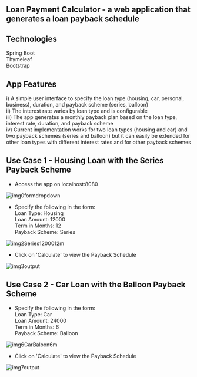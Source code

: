 
## Loan Payment Calculator - a web application that generates a loan payback schedule

## Technologies
 Spring Boot  
 Thymeleaf  
 Bootstrap

## App Features
i) A simple user interface to specify the loan type (housing, car, personal, business), duration, and payback scheme (series, balloon)  
ii) The interest rate varies by loan type and is configurable  
iii) The app generates a monthly payback plan based on the loan type, interest rate, duration, and payback scheme  
iv) Current implementation works for two loan types (housing and car) and two payback schemes (series and balloon) but it can easily be extended for other loan types with different interest rates and for other payback schemes 

## Use Case 1 - Housing Loan with the Series Payback Scheme
- Access the app on localhost:8080  

![img0formdropdown](https://user-images.githubusercontent.com/15854708/221764038-844120e7-5c37-4b8b-acb3-cffd13b4259c.JPG)  

- Specify the following in the form:  
	Loan Type: Housing  
	Loan Amount: 12000  
	Term in Months: 12  
	Payback Scheme: Series  
	
![img2Series1200012m](https://user-images.githubusercontent.com/15854708/221764079-dc562ba4-3204-4b20-893e-03270503dbd6.JPG)  

- Click on 'Calculate' to view the Payback Schedule  

![img3output](https://user-images.githubusercontent.com/15854708/221764098-bfa455a0-b98a-427f-9e21-c5bbedcd8a22.JPG)  

## Use Case 2 - Car Loan with the Balloon Payback Scheme

- Specify the following in the form:  
	Loan Type: Car  
	Loan Amount: 24000  
	Term in Months: 6  
	Payback Scheme: Balloon 
	
![img6CarBaloon6m](https://user-images.githubusercontent.com/15854708/221764133-6208982e-dfcc-4638-a609-9d083e39e3d6.JPG)  

- Click on 'Calculate' to view the Payback Schedule

![img7output](https://user-images.githubusercontent.com/15854708/221764151-8a58d162-3a02-4612-ba46-ae5f9991bdf6.JPG)

